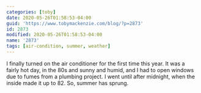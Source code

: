 ```yaml
---
categories: [toby]
date: 2020-05-26T01:58:53-04:00
guid: 'https://www.tobymackenzie.com/blog/?p=2873'
id: 2873
modified: 2020-05-26T01:58:53-04:00
name: '2873'
tags: [air-condition, summer, weather]
---
```


I finally turned on the air conditioner for the first time this year.<!--more-->  It was a fairly hot day, in the 80s and sunny and humid, and I had to open windows due to fumes from a plumbing project.  I went until after midnight, when the inside made it up to 82.  So, summer has sprung.
